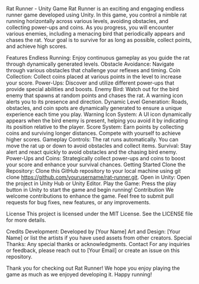 Rat Runner - Unity Game
Rat Runner is an exciting and engaging endless runner game developed using Unity. In this game, you control a nimble rat running horizontally across various levels, avoiding obstacles, and collecting power-ups and coins. As you progress, you will encounter various enemies, including a menacing bird that periodically appears and chases the rat. Your goal is to survive for as long as possible, collect points, and achieve high scores.

Features
Endless Running: Enjoy continuous gameplay as you guide the rat through dynamically generated levels.
Obstacle Avoidance: Navigate through various obstacles that challenge your reflexes and timing.
Coin Collection: Collect coins placed at various points in the level to increase your score.
Power-Ups: Discover and utilize different power-ups that provide special abilities and boosts.
Enemy Bird: Watch out for the bird enemy that spawns at random points and chases the rat. A warning icon alerts you to its presence and direction.
Dynamic Level Generation: Roads, obstacles, and coin spots are dynamically generated to ensure a unique experience each time you play.
Warning Icon System: A UI icon dynamically appears when the bird enemy is present, helping you avoid it by indicating its position relative to the player.
Score System: Earn points by collecting coins and surviving longer distances. Compete with yourself to achieve higher scores.
Gameplay
Controls: The rat runs automatically. You can move the rat up or down to avoid obstacles and collect items.
Survival: Stay alert and react quickly to avoid obstacles and the chasing bird enemy.
Power-Ups and Coins: Strategically collect power-ups and coins to boost your score and enhance your survival chances.
Getting Started
Clone the Repository: Clone this GitHub repository to your local machine using git clone https://github.com/yourusername/rat-runner.git.
Open in Unity: Open the project in Unity Hub or Unity Editor.
Play the Game: Press the play button in Unity to start the game and begin running!
Contribution
We welcome contributions to enhance the game. Feel free to submit pull requests for bug fixes, new features, or any improvements.

License
This project is licensed under the MIT License. See the LICENSE file for more details.

Credits
Development: Developed by [Your Name]
Art and Design: [Your Name] or list the artists if you have used assets from other creators.
Special Thanks: Any special thanks or acknowledgments.
Contact
For any inquiries or feedback, please reach out to [Your Email] or create an issue on this repository.

Thank you for checking out Rat Runner! We hope you enjoy playing the game as much as we enjoyed developing it. Happy running!
